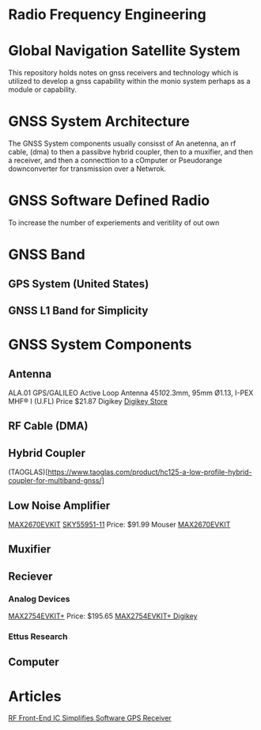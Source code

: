 # Radio Frequency Engineering
# Global Navigation Satellite System
This repository holds notes on gnss receivers and technology which is utilized
to develop a gnss capability within the monio system perhaps as a module or
capability.

# GNSS System Architecture
The GNSS System components usually consisst of An anetenna, an rf cable, (dma) to then a passibve hybrid coupler, then to a muxifier, and then a receiver, and then a connecttion to a cOmputer or Pseudorange downconverter for transmission over a Netwrok.

# GNSS Software Defined Radio
To increase the number of experiements and veritility of out own

# GNSS Band
## GPS System (United States)
## GNSS L1 Band for Simplicity

# GNSS System Components
## Antenna
ALA.01 GPS/GALILEO Active Loop Antenna 45*10*2.3mm, 95mm Ø1.13, I-PEX MHF® I (U.FL)
Price
$21.87 Digikey
[Digikey Store](https://www.digikey.com/en/products/detail/taoglas-limited/ALA.01.07.0095A/2332641?curr=usd&utm_campaign=buynow&utm_medium=aggregator&utm_source=octopart)
## RF Cable (DMA)
## Hybrid Coupler
(TAOGLAS)[https://www.taoglas.com/product/hc125-a-low-profile-hybrid-coupler-for-multiband-gnss/]
## Low Noise Amplifier
[MAX2670EVKIT](https://www.analog.com/en/resources/evaluation-hardware-and-software/evaluation-boards-kits/max2670evkit.html#eb-overview)
[SKY55951-11](https://www.skyworksinc.com/en/Products/Front-end-Modules/SKY55951-11)
Price:
$91.99 Mouser
[MAX2670EVKIT](https://www.mouser.com/ProductDetail/Analog-Devices-Maxim-Integrated/MAX2670EVKIT?qs=QjFvEcVG8GQViUuhfgeFLA%3D%3D&srsltid=AfmBOorAy8grynEewPvxviiSV_ts3gEyHWkQZiosVM5NVFhr5TutHno3)
## Muxifier
## Reciever
### Analog Devices
[MAX2754EVKIT+](https://www.analog.com/en/resources/evaluation-hardware-and-software/evaluation-boards-kits/max2741evkit.html#eb-overview)
Price:
$195.65
[MAX2754EVKIT+ Digikey](https://www.digikey.com/en/products/detail/analog-devices-inc-maxim-integrated/MAX2754EVKIT-/2349284?gclsrc=aw.ds&&utm_adgroup=&utm_source=google&utm_medium=cpc&utm_campaign=PMax%20Shopping_Product_Low%20ROAS%20Categories&utm_term=&utm_content=&utm_id=go_cmp-20243063506_adg-_ad-__dev-c_ext-_prd-2349284_sig-Cj0KCQjwzrzABhD8ARIsANlSWNOojj9gr2Dv9ADoL1ZUZ9YoozqONmMcOwzkLTqO363jreuBHLuF92AaAhtVEALw_wcB&gad_source=1&gbraid=0AAAAADrbLljzMiwv25wy_h8lnatg4Q1qr&gclid=Cj0KCQjwzrzABhD8ARIsANlSWNOojj9gr2Dv9ADoL1ZUZ9YoozqONmMcOwzkLTqO363jreuBHLuF92AaAhtVEALw_wcB)
### Ettus Research

## Computer

# Articles
[RF Front-End IC Simplifies Software GPS Receiver](https://www.analog.com/en/resources/technical-articles/rf-frontend-ic-simplifies-software-gps-receiver.html)
